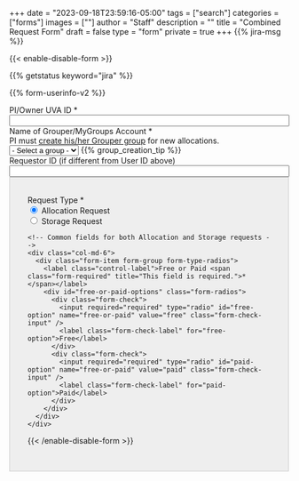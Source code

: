 +++
date = "2023-09-18T23:59:16-05:00"
tags = ["search"]
categories = ["forms"]
images = [""]
author = "Staff"
description = ""
title = "Combined Request Form"
draft = false
type = "form"
private = true
+++
{{% jira-msg %}}
<form action="https://uvarc-api.pods.uvarc.io/rest/general-support-request/" method="post" id="combined-request-form" class="needs-validation" novalidate accept-charset="UTF-8">
{{< enable-disable-form >}}
<div class="alert" id="response_message" role="alert" style="padding-bottom:0px;">
  <p id="form_post_response"></p>
</div>
<div>
  <input type="hidden" id="category" name="category" value="">
  <input type="hidden" id="allocation_type" name="Allocation Type" value="Combined Allocation and Storage Request">
  <input type="hidden" id="request_title" name="request_title" value="Combined Request: Allocation or Storage" />

{{% getstatus keyword="jira" %}}

{{% form-userinfo-v2 %}}

  <!-- Requestor Information -->
  <div class="form-item form-group form-type-textfield form-group">
    <label class="control-label" for="pi-uva-id">PI/Owner UVA ID <span class="form-required" title="This field is required.">*</span></label>
    <input required="required" class="form-control form-text required" type="text" id="pi-uva-id" name="pi-uva-id" value="" size="60" maxlength="128" />
  </div>
  <div class="form-item form-group form-item form-type-select form-group"> 
    <label class="control-label" for="mygroups-group">Name of Grouper/MyGroups Account <span class="form-required" title="This field is required.">*</span></label>
    <span style="font-weight:normal;"><br />PI must <a href="https://in.virginia.edu/how-to-request-group" target="_new">create his/her Grouper group</a> for new allocations.</span>
    <select required="required" class="form-control form-select required" id="mygroups-group" name="mygroups-group">
      <option value="">- Select a group -</option>
    </select>
    {{% group_creation_tip %}}
  </div>
  <div class="form-item form-group form-type-textfield form-group">
    <label class="control-label" for="requestor-id">Requestor ID (if different from User ID above)</label>
    <input class="form-control form-text" type="text" id="requestor-id" name="requestor-id" value="" size="60" maxlength="128" />
  </div>
  <div class="container" style="padding:2rem;background-color:#eee;border:solid 1px #ccc;margin-bottom:1rem;">
    <div class="row">
      <!-- Request Type selection -->
      <div class="col-md-6">
        <div class="form-item form-group form-type-radios"> 
          <label class="control-label">Request Type <span class="form-required" title="This field is required.">*</span></label>
          <div id="request-type-options" class="form-radios">
            <div class="form-check">
              <input required="required" type="radio" id="request-type-allocation" name="request-type" value="allocation" class="form-check-input" checked="checked" />
              <label class="form-check-label" for="request-type-allocation">Allocation Request</label>
            </div>
            <div class="form-check">
              <input required="required" type="radio" id="request-type-storage" name="request-type" value="storage" class="form-check-input" />
              <label class="form-check-label" for="request-type-storage">Storage Request</label>
            </div>
          </div>
        </div>
      </div>

    <!-- Common fields for both Allocation and Storage requests -->
    <div class="col-md-6">
      <div class="form-item form-group form-type-radios"> 
        <label class="control-label">Free or Paid <span class="form-required" title="This field is required.">*</span></label>
        <div id="free-or-paid-options" class="form-radios">
          <div class="form-check">
            <input required="required" type="radio" id="free-option" name="free-or-paid" value="free" class="form-check-input" />
            <label class="form-check-label" for="free-option">Free</label>
          </div>
          <div class="form-check">
            <input required="required" type="radio" id="paid-option" name="free-or-paid" value="paid" class="form-check-input" />
            <label class="form-check-label" for="paid-option">Paid</label>
          </div>
        </div>
      </div>
    </div>
  </div>

<!-- Allocation Request Fields -->
<div id="allocation-fields" style="display: none; margin-top:1em; padding:2rem;background-color:#eee;border:solid 1px #ccc">
  <h3>Allocation Request</h3> 
  <hr size="1" />
  <div class="form-item form-group form-type-radios form-group"> 
    <label class="control-label">New or Renewal <span class="form-required" title="This field is required.">*</span></label>
    <div class="row">
      <div id="new-or-renewal-options" class="form-radios col">
        <div class="form-item form-type-radio radio">
          <input required="required" type="radio" id="new-or-renewal-1" name="new-or-renewal" value="new" checked="checked" class="form-radio" />
          <label class="control-label" for="new-or-renewal-1">New</label>
        </div>
        <div class="form-item form-type-radio radio">
          <input required="required" type="radio" id="new-or-renewal-2" name="new-or-renewal" value="renewal" class="form-radio" />
          <label class="control-label" for="new-or-renewal-2">Renewal</label>
        </div>
      </div>
      <div class="help-block col">If this is your first request, select New. Otherwise select Renewal.</div>
    </div>
  </div>
  
  <!-- Project Name for New Allocation (Initially hidden) -->
  <div id="new-project-name-container" style="display: none; margin-top:1em;">
    <div class="form-item form-group form-type-textfield form-group">
      <label class="control-label" for="new-project-name">Project Name <span class="form-required" title="This field is required.">*</span></label>
      <input required="required" class="form-control form-text required" type="text" id="new-project-name" name="new-project-name" value="" size="60" maxlength="128" />
    </div>
  </div>

<!-- Existing Projects for Renewal (Initially hidden) -->
<div id="existing-projects-allocation" style="display: none; margin-top:1em;">
  <label class="control-label">Select Existing Project <span class="form-required" title="This field is required.">*</span></label>
  <table class="table table-bordered table-hover">
    <thead>
      <tr>
        <th>Select</th>
        <th>Project Name</th>
        <th>Number of SUs</th>
        <th>Data Science Capstone</th>
      </tr>
    </thead>
    <tbody>
      <tr class="project-row" data-project="project1">
        <td>
          <input type="radio" id="project1-allocation" name="existing-project-allocation" value="project1" class="form-radio project-select">
        </td>
        <td><label for="project1-allocation">Project 1</label></td>
        <td>50,000</td>
        <td>Yes</td>
      </tr>
      <tr class="project-row" data-project="project2">
        <td>
          <input type="radio" id="project2-allocation" name="existing-project-allocation" value="project2" class="form-radio project-select">
        </td>
        <td><label for="project2-allocation">Project 2</label></td>
        <td>100,000</td>
        <td>No</td>
      </tr>
      <tr class="project-row" data-project="project3">
        <td>
          <input type="radio" id="project3-allocation" name="existing-project-allocation" value="project3" class="form-radio project-select">
        </td>
        <td><label for="project3-allocation">Project 3</label></td>
        <td>75,000</td>
        <td>Yes</td>
      </tr>
    </tbody>
  </table>
</div>

<!-- School of Data Science Capstone project field -->
<div id="capstone-project-container" style="display: none; margin-top:1em;">
  <div class="form-item form-group form-type-radios form-group"> 
    <label class="control-label">Is this allocation for a School of Data Science Capstone project? <span class="form-required" title="This field is required.">*</span></label>
    <div class="row">
      <div id="for-capstone" class="form-radios col">
        <div class="form-item form-type-radio radio">
          <input required="required" type="radio" id="for-capstone-yes" name="for-capstone" value="yes" class="form-radio" />
          <label class="control-label" for="for-capstone-yes">Yes</label>
        </div>
        <div class="form-item form-type-radio radio">
          <input required="required" type="radio" id="for-capstone-no" name="for-capstone" value="no" checked="checked" class="form-radio" />
          <label class="control-label" for="for-capstone-no">No</label>
        </div>
      </div>
    </div>
  </div>
</div>

  <div class="form-item form-type-textarea form-group"> 
    <label class="control-label" id="new-descr" for="project-description">Description of Research Project <span class="form-required" title="This field is required.">*</span></label>
    <label class="control-label" id="renewal-descr" for="project-description" style="display: none; margin-top:1em;">Briefly describe how you have used Rivanna/Afton in your research. Please include conference presentations, journal articles, other publications, or grant proposals that cite Rivanna. <span class="form-required" title="This field is required.">*</span></label>
    <div class="form-textarea-wrapper resizable"><textarea required="required" class="form-control form-textarea required" id="project-description" name="project-description" cols="60" rows="8"></textarea>
    </div>
  </div>
</div>

<!-- Storage Request Fields -->
<div id="storage-fields" style="display: none; margin-top:1em; padding:2rem;background-color:#eee;border:solid 1px #ccc">
  <h3>Storage Request</h3>
  <hr size="1" />
  <div class="row">
  <div class="col form-item form-group form-item form-type-radios form-group"> 
    <label class="control-label" for="type-of-request">New or Change Existing<span class="form-required" title="This field is required.">*</span></label>
    <div id="type-of-request" class="form-radios">
      <div class="form-item form-type-radio radio">
        <input required="required" type="radio" id="type-of-request-1" name="type-of-request" value="new-storage" class="form-radio" control-id="ControlID-10"> &nbsp; Create new storage share
      </div>
      <div class="form-item form-type-radio radio">
        <input required="required" type="radio" id="type-of-request-2" name="type-of-request" value="increase-storage" class="form-radio" control-id="ControlID-11"> &nbsp; Increase size of existing share
      </div>
      <div class="form-item form-type-radio radio">
        <input required="required" type="radio" id="type-of-request-3" name="type-of-request" value="decrease-storage" class="form-radio"> &nbsp; Decrease size of existing share
      </div>
      <div class="form-item form-type-radio radio">
        <input required="required" type="radio" id="type-of-request-4" name="type-of-request" value="retire-storage" class="form-radio"> &nbsp; Retire existing share
      </div>
    </div>
  </div>
    <div class="col form-item form-group">
      <label class="control-label" for="capacity">Space (TB) <span class="form-required" title="This field is required.">*</span></label>
      <input class="form-control required" type="number" min="1" max="200" required="required" id="capacity" name="capacity" value="0" style="width:8rem;" control-id="ControlID-12">
      <p class="tiny">The size of storage to be created/retired, or the amount of the increase/decrease to your storage. Specify in 1TB increments.</p>
    </div>
  </div>

  <!-- Existing Projects for Storage (Initially hidden) -->
  <div id="existing-projects-storage" style="display: none; margin-top:1em;">
    <label class="control-label">Select Existing Project <span class="form-required" title="This field is required.">*</span></label>
    <table class="table table-bordered table-hover">
      <thead>
        <tr>
          <th>Select</th>
          <th>Project Name</th>
          <th>Shared Allocation Space</th>
          <th>Current Storage Size</th>
        </tr>
      </thead>
      <tbody>
        <tr>
          <td>
            <input type="radio" id="project1-storage" name="existing-project-storage" value="project1" class="form-radio">
          </td>
          <td><label for="project1-storage">Project 1</label></td>
          <td>researchLab1</td>
          <td>50 TB</td>
        </tr>
        <tr>
          <td>
            <input type="radio" id="project2-storage" name="existing-project-storage" value="project2" class="form-radio">
          </td>
          <td><label for="project2-storage">Project 2</label></td>
          <td>dataScience2</td>
          <td>1 TB</td>
        </tr>
        <tr>
          <td>
            <input type="radio" id="project3-storage" name="existing-project-storage" value="project3" class="form-radio">
          </td>
          <td><label for="project3-storage">Project 3</label></td>
          <td>bioInformatics3</td>
          <td>2 TB</td>
        </tr>
      </tbody>
    </table>
  </div>
   
  <!-- Storage Platform (Initially hidden) -->
  <div id="storage-platform" style="display: none; margin-top:1em;">
    <div class="col form-item form-group form-item form-type-radios form-group"> 
      <label class="control-label" for="storage-options">Storage Platform <span class="form-required" title="This field is required.">*</span></label>
      <div id="storage-options" class="form-radios">
        <div class="form-item form-type-radio radio disabled">
          <input required="required" type="radio" id="storage-choice1" name="storage-choice" value="Research Project" class="form-radio" /> &nbsp; Research Project Storage ({{< extract_storage_cost type="project" >}})
        </div>
        <div class="form-item form-type-radio radio">
          <input required="required" type="radio" id="storage-choice3" name="storage-choice" value="Research Standard" class="form-radio" checked="checked" /> &nbsp; Research Standard Storage ({{< extract_storage_cost type="standard" >}})
        </div>
        <div class="form-item form-type-radio radio">
          <input required="required" type="radio" id="storage-choice4" name="storage-choice" value="High-Security Research Standard" class="form-radio" /> &nbsp; High-Security Research Standard Storage ({{< extract_storage_cost type="high-security-standard" >}})
        </div>
        <div class="form-item form-type-radio radio">
          <input required="required" type="radio" id="storage-choice2" name="storage-choice" value="ivy" class="form-radio" /> &nbsp; Ivy Central Storage ({{< extract_storage_cost type="ivy" >}})
        </div>
      </div>
    </div>
    <div class="col form-item form-group">
      <div id="standard-data" style="border: solid 1px #ccc; padding:1rem; background-color:#cae6d2; font-size:90%;" class="form-text text-muted"><h6>Internal Use / Public Data</h6>This storage platform is appropriate for public or internal use data.</div>
      <div id="sensitive-data" style="border: solid 1px #ccc; padding:1rem; background-color:#e6caca; font-size:90%; display: none;" class="form-text text-muted"><h6>Sensitive / Highly Sensitive Data</h6>This storage platform is appropriate for highly sensitive data such as HIPAA, FERPA, CUI, etc.</div>
    </div>
  </div>

  <!-- Shared Space Name (Initially hidden) -->
  <div id="shared-space-name-container" style="display: none; margin-top:1em;">
    <div class="form-item form-type-textarea form-group">
      <label class="control-label" for="shared-space-name">Shared Space Name <span class="form-required" title="This field is required.">*</span></label>
      <input required="required" class="form-control form-text required" type="text" id="shared-space-name" name="shared-space-name" value="" size="40" maxlength="40" style="width:14rem;font-family:courier;" />
      <p class="tiny">This is the name to be applied to your shared storage space. By default, the space will be named according to the Grouper/MyGroups group associated with the storage request. If you would prefer a different identifier, indicate the name for the space.</p>
    </div>
  </div>

  <!-- Project Title (Initially hidden) -->
  <div id="project-title-container" style="display: none; margin-top:1em;">
    <div class="form-item form-group form-item form-type-textarea form-group"> 
      <label class="control-label" for="project-title">Project Title <span class="form-required" title="This field is required.">*</span></label>
      <input required="required" class="form-control form-text required" type="text" id="project-title" name="project-title" value="" size="200" maxlength="200" />
    </div>
  </div>
</div>

<!-- Billing Information Section (Initially hidden) -->
<div id="billing-information" style="display: none; margin-top:1em; padding:2rem;background-color:#eee;border:solid 1px #ccc;">
  <h3>Payment Information</h3>
  <hr size="1" />
  <div class="form-item form-group form-type-textfield form-group">
    <label class="control-label" for="fdm-id">FDM ID <span class="form-required" title="This field is required.">*</span></label>
    <input required="required" class="form-control form-text required" type="text" id="fdm-id" name="fdm-id" value="" size="60" maxlength="128" />
  </div>
  {{% billing-fdm %}}
</div>

<!-- Data Agreement and Submit Button (outside of both allocation and storage fields) -->
<div id="common-fields" style="display: none; margin-top:1em; padding:2rem;background-color:#eee;border:solid 1px #ccc">
  <div class="form-check form-item form-group" style="margin-top:1rem;">
    <label class="control-label" for="data-agreement">Data Agreement <span class="form-required" title="This field is required.">*</span></label>
    <label class="form-check-label" for="data-agreement">
      The owner of these services assumes all responsibility for complying with state, federal, and international data retention laws. Researchers may be required to keep data securely stored for years after a project has ended and should plan accordingly. University of Virginia researchers are strongly encouraged to use the <a href="https://recordsmanagement.virginia.edu/urma/overview" target="_new" style="font-weight:bold;">University Records Management Application (URMA)</a>, a web-based tool that automatically tracks when data can be safely transferred or destroyed.
    </label>
  </div>
  <div class="form-item form-group">
    <input class="form-check-input required" style="margin-left:4rem;" type="checkbox" value="" id="data-agreement">&nbsp;&nbsp; I understand
  </div>

  <div class="form-actions" id="submit-div" style="margin-top:1rem;">
    <hr size="1" style="">
    <p style="font-size:80%;">Please submit the form only once. If you receive an error message after submitting this request, please check your email to confirm that the submission completed.</p>
    <button class="button-primary btn btn-primary form-submit" id="submit" type="submit" name="op" value="Submit" disabled="">Submit</button>
  </div>
</div>

{{< /enable-disable-form >}}
</form>

<script type="text/javascript" src="/js/user-session-v2.js"></script>
<script type="text/javascript" src="/js/response-message.js"></script>
<!-- <script type="text/javascript" src="/js/combined-form-scroll-fix.js"></script> -->
<script type="text/javascript" src="/js/combined-request-form.js"></script>
<script type="text/javascript" src="/js/allocation-request.js"></script>
